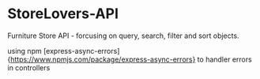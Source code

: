 # StoreLovers-API

Furniture Store API - forcusing on query, search, filter and sort objects.

using npm [express-async-errors]{https://www.npmjs.com/package/express-async-errors} to handler errors in controllers
